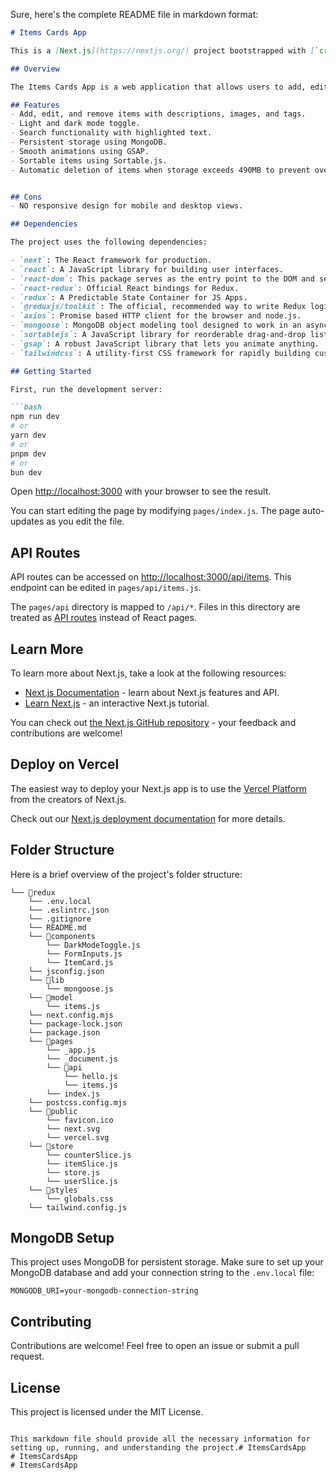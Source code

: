 Sure, here's the complete README file in markdown format:

```markdown
# Items Cards App

This is a [Next.js](https://nextjs.org/) project bootstrapped with [`create-next-app`](https://github.com/vercel/next.js/tree/canary/packages/create-next-app).

## Overview

The Items Cards App is a web application that allows users to add, edit, and remove items with descriptions, images, and tags. The app supports light and dark modes, and it is optimized for both desktop and mobile views. The items are stored in a MongoDB database, and the app uses Redux for state management.

## Features
- Add, edit, and remove items with descriptions, images, and tags.
- Light and dark mode toggle.
- Search functionality with highlighted text.
- Persistent storage using MongoDB.
- Smooth animations using GSAP.
- Sortable items using Sortable.js.
- Automatic deletion of items when storage exceeds 490MB to prevent overuse of storage space.


## Cons
- NO responsive design for mobile and desktop views.

## Dependencies

The project uses the following dependencies:

- `next`: The React framework for production.
- `react`: A JavaScript library for building user interfaces.
- `react-dom`: This package serves as the entry point to the DOM and server renderers for React.
- `react-redux`: Official React bindings for Redux.
- `redux`: A Predictable State Container for JS Apps.
- `@reduxjs/toolkit`: The official, recommended way to write Redux logic.
- `axios`: Promise based HTTP client for the browser and node.js.
- `mongoose`: MongoDB object modeling tool designed to work in an asynchronous environment.
- `sortablejs`: A JavaScript library for reorderable drag-and-drop lists.
- `gsap`: A robust JavaScript library that lets you animate anything.
- `tailwindcss`: A utility-first CSS framework for rapidly building custom designs.

## Getting Started

First, run the development server:

```bash
npm run dev
# or
yarn dev
# or
pnpm dev
# or
bun dev
```

Open [http://localhost:3000](http://localhost:3000) with your browser to see the result.

You can start editing the page by modifying `pages/index.js`. The page auto-updates as you edit the file.

## API Routes

API routes can be accessed on [http://localhost:3000/api/items](http://localhost:3000/api/items). This endpoint can be edited in `pages/api/items.js`.

The `pages/api` directory is mapped to `/api/*`. Files in this directory are treated as [API routes](https://nextjs.org/docs/api-routes/introduction) instead of React pages.

## Learn More

To learn more about Next.js, take a look at the following resources:

- [Next.js Documentation](https://nextjs.org/docs) - learn about Next.js features and API.
- [Learn Next.js](https://nextjs.org/learn) - an interactive Next.js tutorial.

You can check out [the Next.js GitHub repository](https://github.com/vercel/next.js/) - your feedback and contributions are welcome!

## Deploy on Vercel

The easiest way to deploy your Next.js app is to use the [Vercel Platform](https://vercel.com/new?utm_medium=default-template&filter=next.js&utm_source=create-next-app&utm_campaign=create-next-app-readme) from the creators of Next.js.

Check out our [Next.js deployment documentation](https://nextjs.org/docs/deployment) for more details.

## Folder Structure

Here is a brief overview of the project's folder structure:

```
└── 📁redux
    └── .env.local
    └── .eslintrc.json
    └── .gitignore
    └── README.md
    └── 📁components
        └── DarkModeToggle.js
        └── FormInputs.js
        └── ItemCard.js
    └── jsconfig.json
    └── 📁lib
        └── mongoose.js
    └── 📁model
        └── items.js
    └── next.config.mjs
    └── package-lock.json
    └── package.json
    └── 📁pages
        └── _app.js
        └── _document.js
        └── 📁api
            └── hello.js
            └── items.js
        └── index.js
    └── postcss.config.mjs
    └── 📁public
        └── favicon.ico
        └── next.svg
        └── vercel.svg
    └── 📁store
        └── counterSlice.js
        └── itemSlice.js
        └── store.js
        └── userSlice.js
    └── 📁styles
        └── globals.css
    └── tailwind.config.js
```

## MongoDB Setup

This project uses MongoDB for persistent storage. Make sure to set up your MongoDB database and add your connection string to the `.env.local` file:

```
MONGODB_URI=your-mongodb-connection-string
```

## Contributing

Contributions are welcome! Feel free to open an issue or submit a pull request.

## License

This project is licensed under the MIT License.
```

This markdown file should provide all the necessary information for setting up, running, and understanding the project.# ItemsCardsApp
# ItemsCardsApp
# ItemsCardsApp
